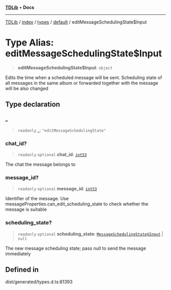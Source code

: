 [**TDLib**](../../../../../../README.md) • **Docs**

***

[TDLib](../../../../../../modules.md) / [index](../../../../../README.md) / [types](../../../README.md) / [default](../README.md) / editMessageSchedulingState$Input

# Type Alias: editMessageSchedulingState$Input

> **editMessageSchedulingState$Input**: `object`

Edits the time when a scheduled message will be sent. Scheduling state of all messages in the same album or forwarded together with the message will be also changed

## Type declaration

### \_

> `readonly` **\_**: `"editMessageSchedulingState"`

### chat\_id?

> `readonly` `optional` **chat\_id**: [`int53`](int53.md)

The chat the message belongs to

### message\_id?

> `readonly` `optional` **message\_id**: [`int53`](int53.md)

Identifier of the message. Use messageProperties.can_edit_scheduling_state to check whether the message is suitable

### scheduling\_state?

> `readonly` `optional` **scheduling\_state**: [`MessageSchedulingState$Input`](MessageSchedulingState$Input.md) \| `null`

The new message scheduling state; pass null to send the message immediately

## Defined in

dist/generated/types.d.ts:81393
